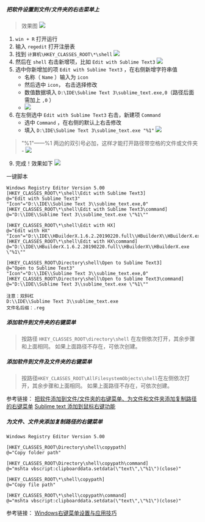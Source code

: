 ##### 把软件设置到文件/文件夹的右击菜单上
> 效果图
![](Windows_190711_files/5.png)

1. `win + R` 打开运行
2. 输入 `regedit` 打开注册表
3. 找到 `计算机\HKEY_CLASSES_ROOT\*\shell`
![](Windows_190711_files/1.png)
5. 然后在 `shell` 右击新增项，比如 `Edit with Sublime Text3`
![](Windows_190711_files/2.png)
6. 选中你新增加的项 `Edit with Sublime Text3` ，在右侧新增字符串值
	- 名称（ `Name` ）输入为 `icon` 
	- 然后选中 `icon`， 右击选择修改
	- 数值数据填入 `D:\IDE\Sublime Text 3\sublime_text.exe,0`（路径后面需加上 `,0` ）
	- ![](Windows_190711_files/3.png)
7. 在左侧选中 `Edit with Sublime Text3` 右击，新建项 `Command`
	- 选中 `Command` ，在右侧的默认上右击修改
	- 填入 `D:\IDE\Sublime Text 3\sublime_text.exe "%1"`
  ![](Windows_190711_files/4.png)
  > "%1"——%1 两边的双引号必加，这样才能打开路径带空格的文件或文件夹 
	- ![](Windows_190711_files/4.png)
9. 完成！效果如下
![](Windows_190711_files/5.png)

一键脚本
```
Windows Registry Editor Version 5.00
[HKEY_CLASSES_ROOT\*\shell\Edit with Sublime Text3]
@="Edit with Sublime Text3"
"Icon"="D:\\IDE\\Sublime Text 3\\sublime_text.exe,0"
[HKEY_CLASSES_ROOT\*\shell\Edit with Sublime Text3\command]
@="D:\\IDE\\Sublime Text 3\\sublime_text.exe \"%1\""

[HKEY_CLASSES_ROOT\*\shell\Edit with HX]
@="Edit with HX"
"Icon"="D:\\IDE\\HBuilderX.1.6.2.20190220.full\\HBuilderX\\HBuilderX.exe,0"
[HKEY_CLASSES_ROOT\*\shell\Edit with HX\command]
@="D:\\IDE\\HBuilderX.1.6.2.20190220.full\\HBuilderX\\HBuilderX.exe \"%1\""

[HKEY_CLASSES_ROOT\Directory\shell\Open to Sublime Text3]
@="Open to Sublime Text3"
"Icon"="D:\\IDE\\Sublime Text 3\\sublime_text.exe,0"
[HKEY_CLASSES_ROOT\Directory\shell\Open to Sublime Text3\command]
@="D:\\IDE\\Sublime Text 3\\sublime_text.exe \"%1\""

注意：双斜杠
D:\\IDE\\Sublime Text 3\\sublime_text.exe
文件名后缀：.reg
```
##### 添加软件到文件夹的右键菜单
> 按路径 `HKEY_CLASSES_ROOT\directory\shell` 在左侧依次打开，其余步骤和上面相同。
> 如果上面路径不存在，可依次创建。

##### 添加软件到文件及文件夹的右键菜单
> 按路径`HKEY_CLASSES_ROOT\AllFilesystemObjects\shell`在左侧依次打开，其余步骤和上面相同。
> 如果上面路径不存在，可依次创建。

参考链接：
[把软件添加到文件/文件夹的右键菜单、为文件和文件夹添加复制路径的右键菜单](https://blog.csdn.net/u013719339/article/details/80089243)
[Sublime text 添加到鼠标右键功能](https://blog.csdn.net/i_am_tomato/article/details/72818293 )
##### 为文件、文件夹添加复制路径的右键菜单
```registry
Windows Registry Editor Version 5.00

[HKEY_CLASSES_ROOT\Directory\shell\copypath]
@="Copy folder path"

[HKEY_CLASSES_ROOT\Directory\shell\copypath\command]
@="mshta vbscript:clipboarddata.setdata(\"text\",\"%1\")(close)"

[HKEY_CLASSES_ROOT\*\shell\copypath]
@="Copy file path"

[HKEY_CLASSES_ROOT\*\shell\copypath\command]
@="mshta vbscript:clipboarddata.setdata(\"text\",\"%1\")(close)"
```
参考链接：
[Windows右键菜单设置与应用技巧](https://www.cnblogs.com/russellluo/archive/2011/11/25/2263817.html)